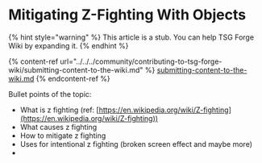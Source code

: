 # Mitigating Z-Fighting With Objects

{% hint style="warning" %}
This article is a stub. You can help TSG Forge Wiki by expanding it.
{% endhint %}

{% content-ref url="../../../community/contributing-to-tsg-forge-wiki/submitting-content-to-the-wiki.md" %}
[submitting-content-to-the-wiki.md](../../../community/contributing-to-tsg-forge-wiki/submitting-content-to-the-wiki.md)
{% endcontent-ref %}

Bullet points of the topic:

* What is z fighting (ref: [https://en.wikipedia.org/wiki/Z-fighting](https://en.wikipedia.org/wiki/Z-fighting))
* What causes z fighting
* How to mitigate z fighting
* Uses for intentional z fighting (broken screen effect and maybe more)
*
